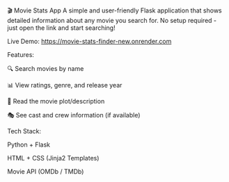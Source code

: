 🎬 Movie Stats App
A simple and user-friendly Flask application that shows detailed information about any movie you search for.
No setup required - just open the link and start searching!

Live Demo: https://movie-stats-finder-new.onrender.com

Features:

🔍 Search movies by name

📊 View ratings, genre, and release year

📝 Read the movie plot/description

🎭 See cast and crew information (if available)

Tech Stack:

Python + Flask

HTML + CSS (Jinja2 Templates)

Movie API (OMDb / TMDb)

